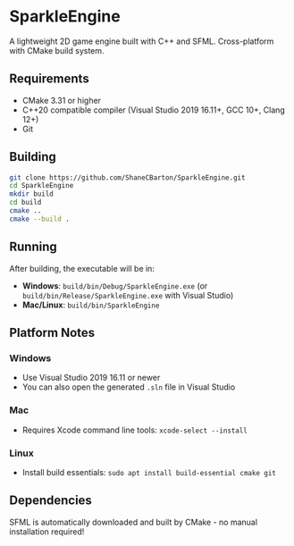 # SparkleEngine
A lightweight 2D game engine built with C++ and SFML. Cross-platform with CMake build system.

## Requirements

- CMake 3.31 or higher
- C++20 compatible compiler (Visual Studio 2019 16.11+, GCC 10+, Clang 12+)
- Git

## Building

```bash
git clone https://github.com/ShaneCBarton/SparkleEngine.git
cd SparkleEngine
mkdir build
cd build
cmake ..
cmake --build .
```

## Running

After building, the executable will be in:
- **Windows**: `build/bin/Debug/SparkleEngine.exe` (or `build/bin/Release/SparkleEngine.exe` with Visual Studio)
- **Mac/Linux**: `build/bin/SparkleEngine`

## Platform Notes

### Windows
- Use Visual Studio 2019 16.11 or newer
- You can also open the generated `.sln` file in Visual Studio

### Mac
- Requires Xcode command line tools: `xcode-select --install`

### Linux
- Install build essentials: `sudo apt install build-essential cmake git`

## Dependencies

SFML is automatically downloaded and built by CMake - no manual installation required!
